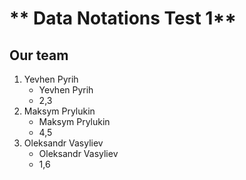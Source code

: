 # ** Data Notations Test 1**

## Our team

1. Yevhen Pyrih
    * Yevhen Pyrih
    * 2,3
1. Maksym Prylukin
    * Maksym Prylukin
    * 4,5
1. Oleksandr Vasyliev
    * Oleksandr Vasyliev
    * 1,6
    